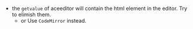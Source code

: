 - the `getvalue` of aceeditor will contain the html element in the editor. Try to elimish them.
  - or Use `CodeMirror` instead.
  
  
